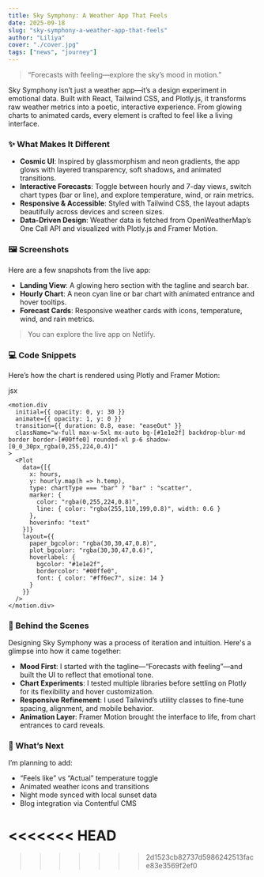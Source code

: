 ```yaml
---
title: Sky Symphony: A Weather App That Feels
date: 2025-09-18
slug: "sky-symphony-a-weather-app-that-feels"
author: "Liliya"
cover: "./cover.jpg"
tags: ["news", "journey"]
---
```

> “Forecasts with feeling—explore the sky’s mood in motion.”

Sky Symphony isn’t just a weather app—it’s a design experiment in emotional data. Built with React, Tailwind CSS, and Plotly.js, it transforms raw weather metrics into a poetic, interactive experience. From glowing charts to animated cards, every element is crafted to feel like a living interface.

### ✨ What Makes It Different

- **Cosmic UI**: Inspired by glassmorphism and neon gradients, the app glows with layered transparency, soft shadows, and animated transitions.
- **Interactive Forecasts**: Toggle between hourly and 7-day views, switch chart types (bar or line), and explore temperature, wind, or rain metrics.
- **Responsive & Accessible**: Styled with Tailwind CSS, the layout adapts beautifully across devices and screen sizes.
- **Data-Driven Design**: Weather data is fetched from OpenWeatherMap’s One Call API and visualized with Plotly.js  and Framer Motion.

### 🖼️ Screenshots

Here are a few snapshots from the live app:

- **Landing View**: A glowing hero section with the tagline and search bar.
- **Hourly Chart**: A neon cyan line or bar chart with animated entrance and hover tooltips.
- **Forecast Cards**: Responsive weather cards with icons, temperature, wind, and rain metrics.

> You can explore the live app on Netlify.

### 💻 Code Snippets

Here’s how the chart is rendered using Plotly and Framer Motion:

jsx

```
<motion.div
  initial={{ opacity: 0, y: 30 }}
  animate={{ opacity: 1, y: 0 }}
  transition={{ duration: 0.8, ease: "easeOut" }}
  className="w-full max-w-5xl mx-auto bg-[#1e1e2f] backdrop-blur-md border border-[#00ffe0] rounded-xl p-6 shadow-[0_0_30px_rgba(0,255,224,0.4)]"
>
  <Plot
    data={[{
      x: hours,
      y: hourly.map(h => h.temp),
      type: chartType === "bar" ? "bar" : "scatter",
      marker: {
        color: "rgba(0,255,224,0.8)",
        line: { color: "rgba(255,110,199,0.8)", width: 0.6 }
      },
      hoverinfo: "text"
    }]}
    layout={{
      paper_bgcolor: "rgba(30,30,47,0.8)",
      plot_bgcolor: "rgba(30,30,47,0.6)",
      hoverlabel: {
        bgcolor: "#1e1e2f",
        bordercolor: "#00ffe0",
        font: { color: "#ff6ec7", size: 14 }
      }
    }}
  />
</motion.div>

```

### 🧠 Behind the Scenes

Designing Sky Symphony was a process of iteration and intuition. Here's a glimpse into how it came together:

- **Mood First**: I started with the tagline—“Forecasts with feeling”—and built the UI to reflect that emotional tone.
- **Chart Experiments**: I tested multiple libraries before settling on Plotly for its flexibility and hover customization.
- **Responsive Refinement**: I used Tailwind’s utility classes to fine-tune spacing, alignment, and mobile behavior.
- **Animation Layer**: Framer Motion brought the interface to life, from chart entrances to card reveals.

### 🔮 What’s Next

I’m planning to add:

- “Feels like” vs “Actual” temperature toggle
- Animated weather icons and transitions
- Night mode synced with local sunset data
- Blog integration via Contentful CMS

<<<<<<< HEAD
=======



>>>>>>> 2d1523cb82737d5986242513face83e3569f2ef0
